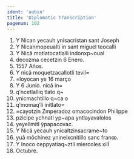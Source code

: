 ```yaml
---
ident: 'aubin'
title: 'Diplomatic Transcription'
pagenum: 102
---
```

1.	Y Nican yecauh ynisacristan sant Joseph
2.	Y Nicanmopeualti in sant miguel teocalli
3.	Y Nicã motlatocatlalli indonxp~oual
4.	decozma cecetzin 6 Enero.
5.	1557 Años.
6.	Y nicã moquetzacallotli tevil=
7.	=loyocan ye 16 marҫo 
8.	Y 6 Junio. nicã in=
9.	qʹncetlalliq tlato q~
10.  ynicmachtillo q~ca o
11.  qʹmomaqʹli initlato=
12.  =cayotzin Zmperadoz omacocindon Philippe
13.  pzicipe ychnatl yp~apa yntlayavalolos
14.  yeyellmitl ỹpapacovac.
15.  Y Nicã yecauh ynicaltzinsacrame~to
16.  yuã mõchinez ynineixcnitillo sanc franꝏ.
17.  Y Inoco ceppyatiaq~ztli miercoles xiiİ
18.  Octubre.
